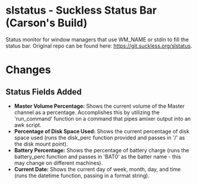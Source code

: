 # slstatus - Suckless Status Bar (Carson's Build)
Status monitor for window managers that use WM_NAME or stdin to fill the status bar. Original repo can be found here: https://git.suckless.org/slstatus.

# Changes

## Status Fields Added
- **Master Volume Percentage:** Shows the current volume of the Master channel as a percentage. Accomplishes this by utilizing the 'run_command' function on a command that pipes amixer output into an awk script.
- **Percentage of Disk Space Used:** Shows the current percentage of disk space used (runs the disk_perc function provided and passes in '/' as the disk mount point).
- **Battery Percentage:** Shows the percentage of battery charge (runs the battery_perc function and passes in 'BAT0' as the batter name - this may change on different machines).
- **Current Date:** Shows the current day of week, month, day, and time (runs the datetime function, passing in a format string).
